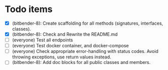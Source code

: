 # Todo items

- [x] (bitbender-8): Create scaffolding for all methods (signatures, interfaces, classes).
- [x] (bitbender-8): Check and Rewrite the README.md
- [ ] (everyone) Test all endpoints
- [ ] (everyone) Test docker container, and docker-compose
- [ ] (everyone) Check appropriate error-handling with status codes. Avoid throwing exceptions, use return values instead.
- [ ] (bitbender-8): Add doc blocks for all public classes and members.
